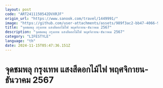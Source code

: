 ```yaml
---
layout: post
code: "ART2411150542DVXRJF"
origin_url: "https://www.sanook.com/travel/1449991/"
image: "https://github.com/user-attachments/assets/989f3ac2-bb47-4066-942e-36f76794e0e9"
title: "จุดชมพลุ กรุงเทพ แสงสีดอกไม้ไฟ พฤศจิกายน-ธันวาคม 2567"
description: "จุดชมพลุ กรุงเทพ แสงสีดอกไม้ไฟ พฤศจิกายน-ธันวาคม 2567"
category: "LIFESTYLE"
language: "th"
date: 2024-11-15T05:47:36.151Z
---
```


# จุดชมพลุ กรุงเทพ แสงสีดอกไม้ไฟ พฤศจิกายน-ธันวาคม 2567